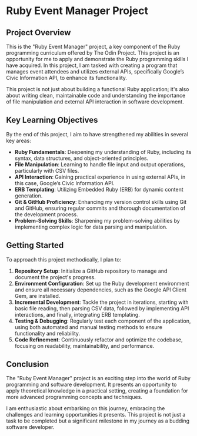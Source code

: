 # Ruby Event Manager Project

## Project Overview
This is the "Ruby Event Manager" project, a key component of the Ruby programming curriculum offered by The Odin Project. This project is an opportunity for me to apply and demonstrate the Ruby programming skills I have acquired. In this project, I am tasked with creating a program that manages event attendees and utilizes external APIs, specifically Google’s Civic Information API, to enhance its functionality.

This project is not just about building a functional Ruby application; it's also about writing clean, maintainable code and understanding the importance of file manipulation and external API interaction in software development.

## Key Learning Objectives
By the end of this project, I aim to have strengthened my abilities in several key areas:

- **Ruby Fundamentals**: Deepening my understanding of Ruby, including its syntax, data structures, and object-oriented principles.
- **File Manipulation**: Learning to handle file input and output operations, particularly with CSV files.
- **API Interaction**: Gaining practical experience in using external APIs, in this case, Google’s Civic Information API.
- **ERB Templating**: Utilizing Embedded Ruby (ERB) for dynamic content generation.
- **Git & GitHub Proficiency**: Enhancing my version control skills using Git and GitHub, ensuring regular commits and thorough documentation of the development process.
- **Problem-Solving Skills**: Sharpening my problem-solving abilities by implementing complex logic for data parsing and manipulation.

## Getting Started
To approach this project methodically, I plan to:

1. **Repository Setup**: Initialize a GitHub repository to manage and document the project's progress.
2. **Environment Configuration**: Set up the Ruby development environment and ensure all necessary dependencies, such as the Google API Client Gem, are installed.
3. **Incremental Development**: Tackle the project in iterations, starting with basic file reading, then parsing CSV data, followed by implementing API interactions, and finally, integrating ERB templating.
4. **Testing & Debugging**: Regularly test each component of the application, using both automated and manual testing methods to ensure functionality and reliability.
5. **Code Refinement**: Continuously refactor and optimize the codebase, focusing on readability, maintainability, and performance.

## Conclusion
The "Ruby Event Manager" project is an exciting step into the world of Ruby programming and software development. It presents an opportunity to apply theoretical knowledge in a practical setting, creating a foundation for more advanced programming concepts and techniques.

I am enthusiastic about embarking on this journey, embracing the challenges and learning opportunities it presents. This project is not just a task to be completed but a significant milestone in my journey as a budding software developer.